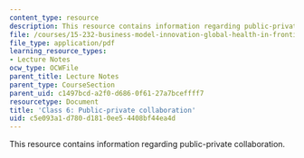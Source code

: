 ```yaml
---
content_type: resource
description: This resource contains information regarding public-private collaboration.
file: /courses/15-232-business-model-innovation-global-health-in-frontier-markets-fall-2013/c5e093a1d780d1810ee54408bf44ea4d_MIT15_232F13_Class6.pdf
file_type: application/pdf
learning_resource_types:
- Lecture Notes
ocw_type: OCWFile
parent_title: Lecture Notes
parent_type: CourseSection
parent_uid: c1497bcd-a2f0-d686-0f61-27a7bceffff7
resourcetype: Document
title: 'Class 6: Public-private collaboration'
uid: c5e093a1-d780-d181-0ee5-4408bf44ea4d
---
```

This resource contains information regarding public-private collaboration.

